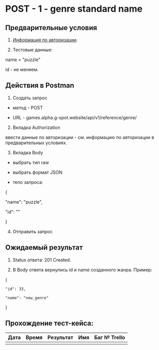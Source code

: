 POST - 1 - genre standard name
===

Предварительные условия
--

1. [Информация по авторизации](https://github.com/nastyaist/GSPOTtestingdocumentation/blob/main/games/Authorization%20data.md).

2. Тестовые данные:

name = "puzzle"

id - не меняем.

Действия в Postman
--
1. Создать запрос

- метод - POST

- URL - games.alpha.g-spot.website/api/v1/reference/genre/

2. Вкладка Authorization

ввести данные по авторизации - см. информацию по авторизации в предварительных условиях.

3. Вкладка Body
 
- выбрать тип raw

- выбрать формат JSON

- тело запроса:

{

  "name": "puzzle",

  "id": "<integer>"

}

4. Отправить запрос

Ожидаемый результат
--

1. Status ответа: 201 Created.

2. В Body ответа вернулись id и name созданного жанра. Пример:

{

    "id": 33,

    "name": "new_genre"

} 

Прохождение тест-кейса:
----------------

|**Дата**|**Время**|**Результат**|**Имя**|**Баг № Trello**|
| :-: | :-: | :-: | :-: | :-: |
||||||
